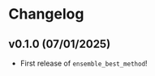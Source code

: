 # Changelog

<!--next-version-placeholder-->

## v0.1.0 (07/01/2025)

- First release of `ensemble_best_method`!